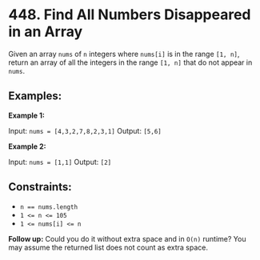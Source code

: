 # 448. Find All Numbers Disappeared in an Array

Given an array `nums` of `n` integers where `nums[i]` is in the range `[1, n]`, return an array of all the integers in the range `[1, n]` that do not appear in `nums`.

## Examples:

**Example 1:**

Input: `nums = [4,3,2,7,8,2,3,1]`
Output: `[5,6]`

**Example 2:**

Input: `nums = [1,1]`
Output: `[2]`

## Constraints:

- `n == nums.length`
- `1 <= n <= 105`
- `1 <= nums[i] <= n`

**Follow up:** Could you do it without extra space and in `O(n)` runtime? You may assume the returned list does not count as extra space.